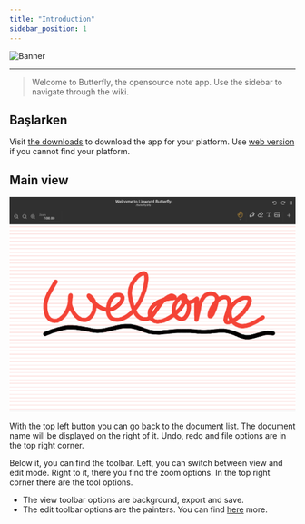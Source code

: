 ```yaml
---
title: "Introduction"
sidebar_position: 1
---
```


![Banner](/img/banner.png)

---

> Welcome to Butterfly, the opensource note app. Use the sidebar to navigate through the wiki.

## Başlarken

Visit [the downloads](/downloads) to download the app for your platform. Use [web version](https://butterfly.linwood.dev) if you cannot find your platform.

## Main view

![Main view](main.png)

With the top left button you can go back to the document list. The document name will be displayed on the right of it. Undo, redo and file options are in the top right corner.

Below it, you can find the toolbar. Left, you can switch between view and edit mode. Right to it, there you find the zoom options. In the top right corner there are the tool options.

- The view toolbar options are background, export and save.
- The edit toolbar options are the painters. You can find [here](background/intro) more.
